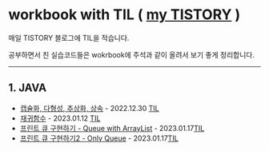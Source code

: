 # workbook with TIL ( [my TISTORY](https://ld-luee.tistory.com/) )

매일 TISTORY 블로그에 TIL을 적습니다.


공부하면서 친 실습코드들은 wokrbook에 주석과 같이 올려서 보기 좋게 정리합니다.

---


## 1. JAVA
- [캡슐화, 다형성, 추상화, 상속](https://github.com/mewluee/workbook/blob/main/interfaceExample/src/Main.java) - 2022.12.30 [TIL](https://ld-luee.tistory.com/15)
- [재귀함수](https://github.com/mewluee/workbook/blob/main/exercise/src/recursiveFunction/RecursiveFuctionExample.java) - 2023.01.12 [TIL](https://ld-luee.tistory.com/23)
- [프린트 큐 구현하기 - Queue with ArrayList](https://github.com/mewluee/workbook/blob/main/java/src/queueExample/QueueExample.java) - 2023.01.17[TIL](https://ld-luee.tistory.com/24)
- [프린트 큐 구현하기2 - Only Queue](https://github.com/mewluee/workbook/blob/main/java/src/queueExample/QueueReference.java) - 2023.01.17[TIL](https://ld-luee.tistory.com/24)
